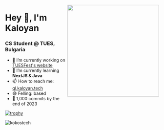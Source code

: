 <img align="right" width=300 src="https://ql.kaloyan.tech/assets/img/mepc.png" /> </p>

# Hey 👋, I'm Kaloyan
### CS Student @ TUES, Bulgaria

- 🔭 I’m currently working on [TUESFest's website](https://tuesfest.bg)
- 🌱 I’m currently learning **NextJS & Java**
- 📫 How to reach me: [ql.kaloyan.tech](https://ql.kaloyan.tech)
- 😄 Felling: based
- 🫠 1,000 commits by the end of 2023

[![trophy](https://github-profile-trophy.vercel.app/?username=ryo-ma&theme=dark&no-bg=true&no-frame=true&column=3&margin-w=15&margin-h=15&row=2&column=3)](https://github.com/ryo-ma/github-profile-trophy)

<p align="left"> <img src="https://komarev.com/ghpvc/?username=kokostech" alt="kokostech" /> </p>
<!--
**KokosTech/KokosTech** is a ✨ _special_ ✨ repository because its `README.md` (this file) appears on your GitHub profile.

Here are some ideas to get you started:

- 🔭 I’m currently working on ...
- 🌱 I’m currently learning ...
- 👯 I’m looking to collaborate on ...
- 🤔 I’m looking for help with ...
- 💬 Ask me about ...
- 📫 How to reach me: ...
- 😄 Pronouns: ...
- ⚡ Fun fact: ...
-->

